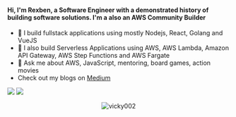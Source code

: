 
#### Hi, I'm Rexben, a Software Engineer with a demonstrated history of building software solutions. I'm a also an AWS Community Builder

- 🔭 I build fullstack applications using mostly Nodejs, React, Golang and VueJS
- 🌱 I also build Serverless Applications using AWS, AWS Lambda, Amazon API Gateway, AWS Step Functions and AWS Fargate
- 💬 Ask me about AWS, JavaScript, mentoring, board games, action movies
- Check out my blogs on [Medium](https://rexben.medium.com)

<a href="https://twitter.com/rexben001" target="_blank"><img src="https://img.shields.io/badge/twitter-%231DA1F2.svg?&style=for-the-badge&logo=twitter&logoColor=white" /></a>
<a href="https://www.linkedin.com/in/rexben/" target=""><img src="https://img.shields.io/badge/linkedin-%230077B5.svg?&style=for-the-badge&logo=linkedin&logoColor=white" />
</a>

<p align="center"><img align="center" src="https://github-readme-streak-stats.herokuapp.com/?user=rexben001&theme=light&background=00000&date_format=M%20j%5B%2C%20Y%5D" alt="vicky002" /></p>


